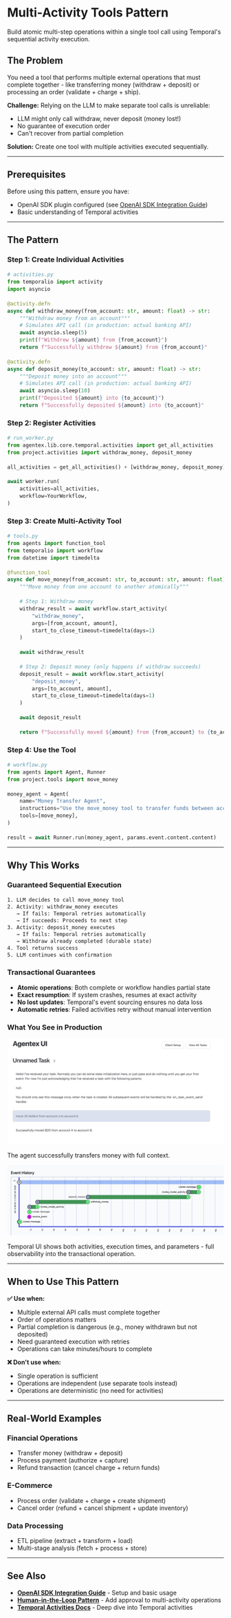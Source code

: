 # Multi-Activity Tools Pattern

Build atomic multi-step operations within a single tool call using Temporal's sequential activity execution.

## The Problem

You need a tool that performs multiple external operations that must complete together - like transferring money (withdraw + deposit) or processing an order (validate + charge + ship).

**Challenge:** Relying on the LLM to make separate tool calls is unreliable:
- LLM might only call withdraw, never deposit (money lost!)
- No guarantee of execution order
- Can't recover from partial completion

**Solution:** Create one tool with multiple activities executed sequentially.

---

## Prerequisites

Before using this pattern, ensure you have:
- OpenAI SDK plugin configured (see [OpenAI SDK Integration Guide](../guides/openai_temporal_integration.md))
- Basic understanding of Temporal activities

---

## The Pattern

### Step 1: Create Individual Activities

```python
# activities.py
from temporalio import activity
import asyncio

@activity.defn
async def withdraw_money(from_account: str, amount: float) -> str:
    """Withdraw money from an account"""
    # Simulates API call (in production: actual banking API)
    await asyncio.sleep(5)
    print(f"Withdrew ${amount} from {from_account}")
    return f"Successfully withdrew ${amount} from {from_account}"

@activity.defn
async def deposit_money(to_account: str, amount: float) -> str:
    """Deposit money into an account"""
    # Simulates API call (in production: actual banking API)
    await asyncio.sleep(10)
    print(f"Deposited ${amount} into {to_account}")
    return f"Successfully deposited ${amount} into {to_account}"
```

### Step 2: Register Activities

```python
# run_worker.py
from agentex.lib.core.temporal.activities import get_all_activities
from project.activities import withdraw_money, deposit_money

all_activities = get_all_activities() + [withdraw_money, deposit_money]

await worker.run(
    activities=all_activities,
    workflow=YourWorkflow,
)
```

### Step 3: Create Multi-Activity Tool

```python
# tools.py
from agents import function_tool
from temporalio import workflow
from datetime import timedelta

@function_tool
async def move_money(from_account: str, to_account: str, amount: float) -> str:
    """Move money from one account to another atomically"""

    # Step 1: Withdraw money
    withdraw_result = await workflow.start_activity(
        "withdraw_money",
        args=[from_account, amount],
        start_to_close_timeout=timedelta(days=1)
    )

    await withdraw_result

    # Step 2: Deposit money (only happens if withdraw succeeds)
    deposit_result = await workflow.start_activity(
        "deposit_money",
        args=[to_account, amount],
        start_to_close_timeout=timedelta(days=1)
    )

    await deposit_result

    return f"Successfully moved ${amount} from {from_account} to {to_account}"
```

### Step 4: Use the Tool

```python
# workflow.py
from agents import Agent, Runner
from project.tools import move_money

money_agent = Agent(
    name="Money Transfer Agent",
    instructions="Use the move_money tool to transfer funds between accounts.",
    tools=[move_money],
)

result = await Runner.run(money_agent, params.event.content.content)
```

---

## Why This Works

### Guaranteed Sequential Execution

```
1. LLM decides to call move_money tool
2. Activity: withdraw_money executes
   → If fails: Temporal retries automatically
   → If succeeds: Proceeds to next step
3. Activity: deposit_money executes
   → If fails: Temporal retries automatically
   → Withdraw already completed (durable state)
4. Tool returns success
5. LLM continues with confirmation
```

### Transactional Guarantees

- **Atomic operations**: Both complete or workflow handles partial state
- **Exact resumption**: If system crashes, resumes at exact activity
- **No lost updates**: Temporal's event sourcing ensures no data loss
- **Automatic retries**: Failed activities retry without manual intervention

### What You See in Production

![Money Transfer Response](../images/openai_sdk/move_money_response.png)

The agent successfully transfers money with full context.

![Temporal UI Showing Both Activities](../images/openai_sdk/move_money_temporal.png)

Temporal UI shows both activities, execution times, and parameters - full observability into the transactional operation.

---

## When to Use This Pattern

**✅ Use when:**
- Multiple external API calls must complete together
- Order of operations matters
- Partial completion is dangerous (e.g., money withdrawn but not deposited)
- Need guaranteed execution with retries
- Operations can take minutes/hours to complete

**❌ Don't use when:**
- Single operation is sufficient
- Operations are independent (use separate tools instead)
- Operations are deterministic (no need for activities)

---

## Real-World Examples

### Financial Operations
- Transfer money (withdraw + deposit)
- Process payment (authorize + capture)
- Refund transaction (cancel charge + return funds)

### E-Commerce
- Process order (validate + charge + create shipment)
- Cancel order (refund + cancel shipment + update inventory)

### Data Processing
- ETL pipeline (extract + transform + load)
- Multi-stage analysis (fetch + process + store)

---

## See Also

- **[OpenAI SDK Integration Guide](../guides/openai_temporal_integration.md)** - Setup and basic usage
- **[Human-in-the-Loop Pattern](human_in_the_loop.md)** - Add approval to multi-activity operations
- **[Temporal Activities Docs](https://docs.temporal.io/activities)** - Deep dive into Temporal activities

